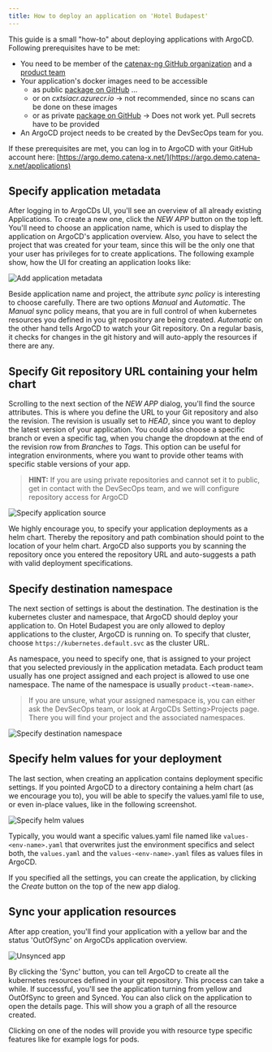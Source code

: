 ```yaml
---
title: How to deploy an application on 'Hotel Budapest'
---
```


This guide is a small "how-to" about deploying applications with ArgoCD.
Following prerequisites have to be met:

- You need to be member of the [catenax-ng GitHub organization](https://github.com/catenax-ng) and a [product team](https://github.com/orgs/catenax-ng/teams)
- Your application's docker images need to be accessible
  - as public [package on GitHub](https://github.com/orgs/catenax-ng/packages) ...
  - or on _cxtsiacr.azurecr.io_ -> not recommended, since no scans can be done on these images
  - or as private [package on GitHub](https://github.com/orgs/catenax-ng/packages) -> Does not work yet. Pull secrets have to be provided
- An ArgoCD project needs to be created by the DevSecOps team for you.

If these prerequisites are met, you can log in to ArgoCD with your GitHub account here: [https://argo.demo.catena-x.net/](https://argo.demo.catena-x.net/applications)

## Specify application metadata

After logging in to ArgoCDs UI, you'll see an overview of all already existing Applications. To create a new one, click the
_NEW APP_ button on the top left. You'll need to choose an application name, which is used to display the application on
ArgoCD's application overview. Also, you have to select the project that was created for your team, since this will be the
only one that your user has privileges for to create applications. The following example show, how the UI for creating an
application looks like:

![Add application metadata](assets/new_application_metadata.png)

Beside application name and project, the attribute _sync policy_ is interesting to choose carefully. There are two options
_Manual_ and _Automatic_. The _Manual_ sync policy means, that you are in full control of when kubernetes resources you defined
in you git repository are being created. _Automatic_ on the other hand tells ArgoCD to watch your Git repository.
On a regular basis, it checks for changes in the git history and will auto-apply the resources if there are any.

## Specify Git repository URL containing your helm chart

Scrolling to the next section of the _NEW APP_ dialog, you'll find the source attributes. This is where you define the
URL to your Git repository and also the revision. The revision is usually set to _HEAD_, since you want to deploy the latest
version of your application. You could also choose a specific branch or even a specific tag, when you change the
dropdown at the end of the revision row from _Branches_ to _Tags_. This option can be useful for integration environments,
where you want to provide other teams with specific stable versions of your app.

> __HINT:__ If you are using private repositories and cannot set it to public, get in contact with the DevSecOps team, and we will
> configure repository access for ArgoCD

![Specify application source](assets/new_application_source.png)

We highly encourage you, to specify your application deployments as a helm chart. Thereby the repository and path combination
should point to the location of your helm chart.
ArgoCD also supports you by scanning the repository once you entered the repository URL and auto-suggests a path with
valid deployment specifications.

## Specify destination namespace

The next section of settings is about the destination. The destination is the kubernetes cluster and namespace, that ArgoCD
should deploy your application to. On Hotel Budapest you are only allowed to deploy applications to the cluster, ArgoCD is running on.
To specify that cluster, choose ```https://kubernetes.default.svc``` as the cluster URL.

As namespace, you need to specify one, that is assigned to your project that you selected previously in the application metadata.
Each product team usually has one project assigned and each project is allowed to use one namespace. The name of the namespace
is usually ```product-<team-name>```.

> If you are unsure, what your assigned namespace is, you can either ask the DevSecOps team, or look at ArgoCDs Setting>Projects
> page. There you will find your project and the associated namespaces.

![Specify destination namespace](assets/new_application_destination.png)

## Specify helm values for your deployment

The last section, when creating an application contains deployment specific settings. If you pointed ArgoCD to a directory
containing a helm chart (as we encourage you to), you will be able to specify the values.yaml file to use,
or even in-place values, like in the following screenshot.

![Specify helm values](assets/new_application_helm_values.png)

Typically, you would want a specific values.yaml file named like ```values-<env-name>.yaml``` that overwrites just the
environment specifics and select both, the ```values.yaml``` and the ```values-<env-name>.yaml``` files as values files in ArgoCD.

If you specified all the settings, you can create the application, by clicking the _Create_ button on the top of the new app dialog.

## Sync your application resources

After app creation, you'll find your application with a yellow bar and the status 'OutOfSync' on ArgoCDs application overview.

![Unsynced app](assets/new_application_unsynced_app.png)

By clicking the 'Sync' button, you can tell ArgoCD to create all the kubernetes resources defined in your git repository.
This process can take a while. If successful, you'll see the application turning from yellow and OutOfSync to
green and Synced. You can also click on the application to open the details page.
This will show you a graph of all the resource created.

Clicking on one of the nodes will provide you with resource type specific features like for example logs for pods.
